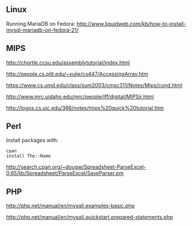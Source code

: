 Linux
-----

Running MariaDB on Fedora:
http://www.liquidweb.com/kb/how-to-install-mysql-mariadb-on-fedora-21/


MIPS
----

http://chortle.ccsu.edu/assemblytutorial/index.html

http://people.cs.pitt.edu/~xujie/cs447/AccessingArray.htm

https://www.cs.umd.edu/class/sum2003/cmsc311/Notes/Mips/cond.html

http://www.mrc.uidaho.edu/mrc/people/jff/digital/MIPSir.html

http://logos.cs.uic.edu/366/notes/mips%20quick%20tutorial.htm


Perl
----

Install packages with:

    cpan
    install The::Name

http://search.cpan.org/~dougw/Spreadsheet-ParseExcel-0.65/lib/Spreadsheet/ParseExcel/SaveParser.pm


PHP
---

http://php.net/manual/en/mysqli.examples-basic.php

http://php.net/manual/en/mysqli.quickstart.prepared-statements.php


